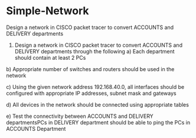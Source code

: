 # Simple-Network
Design a network in CISCO packet tracer to convert ACCOUNTS and DELIVERY departments 


1.	Design a network in CISCO packet tracer to convert ACCOUNTS and DELIVERY departments through the following
a)	Each department should contain at least 2 PCs

b)	Appropriate number of switches and routers should be used in the network

c)	Using the given network address 192.168.40.0, all interfaces should be configured with appropriate IP addresses, subnet mask and gateways

d)	All devices in the network should be connected using appropriate tables

e)	Test the connectivity between ACCOUNTS and DELIVERY departmentsPCs in DELIVERY department should be able to ping the PCs in ACCOUNTS Department
